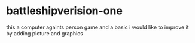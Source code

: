 # battleshipverision-one

this a computer againts person game and a basic 
i would like to improve it by adding picture and graphics 
